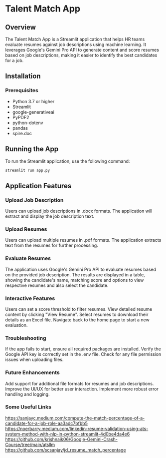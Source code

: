 # Talent Match App 

## Overview
The Talent Match App is a Streamlit application that helps HR teams evaluate resumes against job descriptions using machine learning. It leverages Google's Gemini Pro API to generate content and score resumes based on job descriptions, making it easier to identify the best candidates for a job.

## Installation
### Prerequisites
- Python 3.7 or higher
- Streamlit
- google-generativeai
- PyPDF2
- python-dotenv
- pandas
- spire.doc

## Running the App
To run the Streamlit application, use the following command:
```bash
streamlit run app.py
```
## Application Features
### Upload Job Description
Users can upload job descriptions in  .docx formats.
The application will extract and display the job description text.
### Upload Resumes
Users can upload multiple resumes in .pdf formats.
The application extracts text from the resumes for further processing.
### Evaluate Resumes
The application uses Google's Gemini Pro API to evaluate resumes based on the provided job description.
The results are displayed in a table, showing the candidate's name, matching score and options to view respective resumes and also select the candidate.
### Interactive Features
Users can set a score threshold to filter resumes.
View detailed resume content by clicking "View Resume".
Select resumes to download their details as an Excel file.
Navigate back to the home page to start a new evaluation.

### Troubleshooting
If the app fails to start, ensure all required packages are installed.
Verify the Google API key is correctly set in the .env file.
Check for any file permission issues when uploading files.

### Future Enhancements
Add support for additional file formats for resumes and job descriptions.
Improve the UI/UX for better user interaction.
Implement more robust error handling and logging.

### Some Useful Links
https://sanjayc.medium.com/compute-the-match-percentage-of-a-candidate-for-a-job-role-aa3adc7bfbb5
https://noerbarry.medium.com/linkedin-resume-validation-using-ats-system-method-with-nlp-in-python-streamlit-4d0be4da4e6
https://github.com/krishnaik06/Google-Gemini-Crash-Course/tree/main/atsllm
https://github.com/scsanjay/jd_resume_match_percentage
